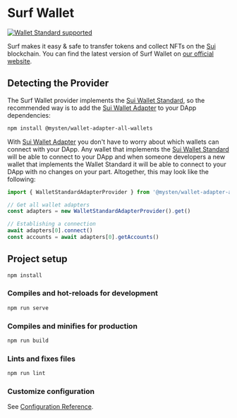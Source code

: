 # Surf Wallet

[![Wallet Standard supported](https://badgen.net/badge/wallet-standard/supported/green)](https://github.com/wallet-standard/wallet-standard)

Surf makes it easy & safe to transfer tokens and collect NFTs on the [Sui](https://sui.io/) blockchain. You can find the latest version of Surf Wallet on [our official website](https://surf.tech/).

## Detecting the Provider

The Surf Wallet provider implements the [Sui Wallet Standard](https://github.com/MystenLabs/sui/tree/main/sdk/wallet-adapter/wallet-standard), so the recommended way is to add the [Sui Wallet Adapter](https://github.com/MystenLabs/sui/tree/main/sdk/wallet-adapter) to your DApp dependencies:

```bash
npm install @mysten/wallet-adapter-all-wallets 
```

With [Sui Wallet Adapter](https://github.com/MystenLabs/sui/tree/main/sdk/wallet-adapter) you don't have to worry about which wallets can connect with your DApp. Any wallet that implements the [Sui Wallet Standard](https://github.com/MystenLabs/sui/tree/main/sdk/wallet-adapter/wallet-standard) will be able to connect to your DApp and when someone developers a new wallet that implements the Wallet Standard it will be able to connect to your DApp with no changes on your part. Altogether, this may look like the following:

```js
import { WalletStandardAdapterProvider } from '@mysten/wallet-adapter-all-wallets'

// Get all wallet adapters
const adapters = new WalletStandardAdapterProvider().get()

// Establishing a connection
await adapters[0].connect()
const accounts = await adapters[0].getAccounts()
```

## Project setup
```bash
npm install
```

### Compiles and hot-reloads for development
```bash
npm run serve
```

### Compiles and minifies for production
```bash
npm run build
```

### Lints and fixes files
```bash
npm run lint
```

### Customize configuration
See [Configuration Reference](https://cli.vuejs.org/config/).
